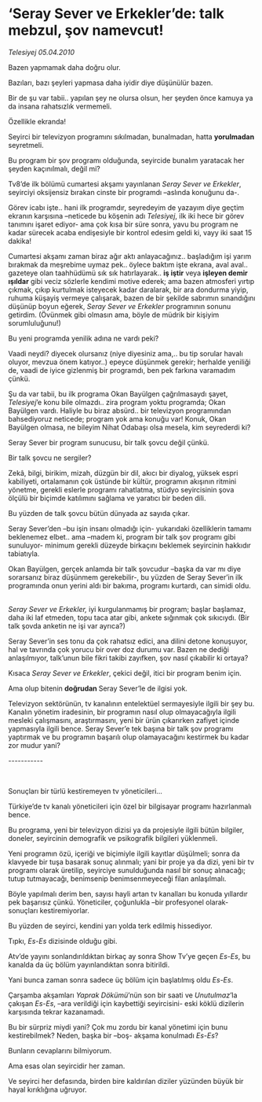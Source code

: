 # ‘Seray Sever ve Erkekler’de: talk mebzul, şov namevcut!

*Telesiyej 05.04.2010*

<div class="yazi"><p>Bazen yapmamak daha doğru olur.</p>
<p>Bazıları, bazı şeyleri yapmasa daha iyidir diye düşünülür bazen.</p>
<p>Bir de şu var tabii.. yapılan şey ne olursa olsun, her şeyden önce kamuya ya da insana rahatsızlık vermemeli.</p>
<p>Özellikle ekranda!</p>
<p>Seyirci bir televizyon programını sıkılmadan, bunalmadan, hatta <b>yorulmadan</b> seyretmeli.</p>
<p>Bu program bir şov programı olduğunda, seyircide bunalım yaratacak her şeyden kaçınılmalı, değil mi?</p>
<p>Tv8’de ilk bölümü cumartesi akşamı yayınlanan <i>Seray Sever ve Erkekler</i>, seyirciyi oksijensiz bırakan cinste bir programdı –aslında konuğunu da-. </p>
<p>Görev icabı işte.. hani ilk programdır, seyredeyim de yazayım diye geçtim ekranın karşısına –neticede bu köşenin adı <i>Telesiyej</i>, ilk iki hece bir görev tanımını işaret ediyor- ama çok kısa bir süre sonra, yavu bu program ne kadar sürecek acaba endişesiyle bir kontrol edesim geldi ki, vayy iki saat 15 dakika! </p>
<p>Cumartesi akşamı zaman biraz ağır aktı anlayacağınız.. başladığım işi yarım bırakmak da meşrebime uymaz pek.. öylece baktım işte ekrana, aval aval.. gazeteye olan taahhüdümü sık sık hatırlayarak.. <b>iş iştir</b> veya <b>işleyen demir ışıldar</b> gibi veciz sözlerle kendimi motive ederek; ama bazen atmosferi yırtıp çıkmak, çıkıp kurtulmak isteyecek kadar daralarak, bir ara dondurma yiyip, ruhuma küşayiş vermeye çalışarak, bazen de bir şekilde sabrımın sınandığını düşünüp boyun eğerek,<i> Seray Sever ve Erkekler</i> programının sonunu getirdim. (Övünmek gibi olmasın ama, böyle de müdrik bir kişiyim sorumluluğunu!)</p>
<p>Bu yeni programda yenilik adına ne vardı peki? </p>
<p>Vaadi neydi? diyecek olursanız (niye diyesiniz ama,.. bu tip sorular havalı oluyor, mevzua önem katıyor..) epeyce düşünmek gerekir; herhalde yeniliği de, vaadi de iyice gizlenmiş bir programdı, ben pek farkına varamadım çünkü. </p>
<p>Şu da var tabii, bu ilk programa Okan Bayülgen çağrılmasaydı şayet, <i>Telesiyej</i>’e konu bile olmazdı.. zira program yoktu programda; Okan Bayülgen vardı. Haliyle bu biraz absürd.. bir televizyon programından bahsediyoruz neticede; program yok ama konuğu var! Konuk, Okan Bayülgen olmasa, ne bileyim Nihat Odabaşı olsa mesela, kim seyrederdi ki?</p>
<p>Seray Sever bir program sunucusu, bir talk şovcu değil çünkü. </p>
<p>Bir talk şovcu ne sergiler?</p>
<p>Zekâ, bilgi, birikim, mizah, düzgün bir dil, akıcı bir diyalog, yüksek espri kabiliyeti, ortalamanın çok üstünde bir kültür, programın akışının ritmini yönetme, gerekli eslerle programı rahatlatma, stüdyo seyircisinin şova ölçülü bir biçimde katılımını sağlama ve yaratıcı bir beden dili.</p>
<p>Bu yüzden de talk şovcu bütün dünyada az sayıda çıkar.</p>
<p>Seray Sever’den –bu işin insanı olmadığı için- yukarıdaki özelliklerin tamamı beklenemez elbet.. ama –madem ki, program bir talk şov programı gibi sunuluyor- minimum gerekli düzeyde birkaçını beklemek seyircinin hakkıdır tabiatıyla.</p>
<p>Okan Bayülgen, gerçek anlamda bir talk şovcudur –başka da var mı diye sorarsanız biraz düşünmem gerekebilir-, bu yüzden de Seray Sever’in ilk programında onun yerini aldı bir bakıma, programı kurtardı, can simidi oldu.</p>
<p><i><br/>Seray Sever ve Erkekler,</i> iyi kurgulanmamış bir program; başlar başlamaz, daha iki laf etmeden, topu taca atar gibi, ankete sığınmak çok sıkıcıydı. (Bir talk şovda anketin ne işi var ayrıca?)</p>
<p>Seray Sever’in ses tonu da çok rahatsız edici, ana dilini detone konuşuyor, hal ve tavrında çok yorucu bir over doz durumu var. Bazen ne dediği anlaşılmıyor, talk’unun bile fikri takibi zayıfken, şov nasıl çıkabilir ki ortaya?</p>
<p>Kısaca <i>Seray Sever ve Erkekler</i>, çekici değil, itici bir program benim için. </p>
<p>Ama olup bitenin <b>doğrudan </b>Seray Sever’le de ilgisi yok.</p>
<p>Televizyon sektörünün, tv kanalının entelektüel sermayesiyle ilgili bir şey bu. Kanalın yönetim iradesinin, bir programın nasıl olup olmayacağıyla ilgili mesleki çalışmasını, araştırmasını, yeni bir ürün çıkarırken zafiyet içinde yapmasıyla ilgili bence. Seray Sever’e tek başına bir talk şov programı yaptırmak ve bu programın başarılı olup olamayacağını kestirmek bu kadar zor mudur yani?</p>
<p>-----------</p>
<p><b> </b></p>
Sonuçları bir türlü kestiremeyen tv yöneticileri...

<p>Türkiye’de tv kanalı yöneticileri için özel bir bilgisayar programı hazırlanmalı bence.</p>
<p>Bu programa, yeni bir televizyon dizisi ya da projesiyle ilgili bütün bilgiler, doneler, seyircinin demografik ve psikografik bilgileri yüklenmeli. </p>
<p>Yeni programın özü, içeriği ve biçimiyle ilgili kayıtlar düşülmeli; sonra da klavyede bir tuşa basarak sonuç alınmalı; yani bir proje ya da dizi, yeni bir tv programı olarak üretilip, seyirciye sunulduğunda nasıl bir sonuç alınacağı; tutup tutmayacağı, benimsenip benimsenmeyeceği filan anlaşılmalı.</p>
<p>Böyle yapılmalı derim ben, sayısı hayli artan tv kanalları bu konuda yıllardır pek başarısız çünkü. Yöneticiler, çoğunlukla –bir profesyonel olarak- sonuçları kestiremiyorlar. </p>
<p>Bu yüzden de seyirci, kendini yarı yolda terk edilmiş hissediyor.</p>
<p>Tıpkı, <i>Es-Es</i> dizisinde olduğu gibi.</p>
<p>Atv’de yayını sonlandırıldıktan birkaç ay sonra Show Tv’ye geçen<i> Es-Es</i>, bu kanalda da üç bölüm yayınlandıktan sonra bitirildi.</p>
<p>Yani bunca zaman sonra sadece üç bölüm için başlatılmış oldu <i>Es-Es</i>.</p>
<p>Çarşamba akşamları <i>Yaprak Dökümü</i>’nün son bir saati ve <i>Unutulmaz</i>’la çakışan <i>Es-Es</i>, –ara verildiği için kaybettiği seyircisini- eski köklü dizilerin karşısında tekrar kazanamadı.</p>
<p>Bu bir sürpriz miydi yani? Çok mu zordu bir kanal yönetimi için bunu kestirebilmek? Neden, başka bir –boş- akşama konulmadı <i>Es-Es</i>?</p>
<p>Bunların cevaplarını bilmiyorum.</p>
<p>Ama esas olan seyircidir her zaman.</p>
<p>Ve seyirci her defasında, birden bire kaldırılan diziler yüzünden büyük bir hayal kırıklığına uğruyor.</p></div>
